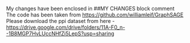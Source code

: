 My changes have been enclosed in ##MY CHANGES block comment <br>
The code has been taken from https://github.com/williamleif/GraphSAGE <br>
Please download the ppi dataset from here - https://drive.google.com/drive/folders/11A-F0_n--1B8MGP7HvLUccNHfZi5LepS?usp=sharing 
